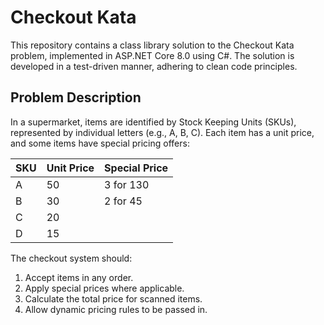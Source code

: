 # Checkout Kata

This repository contains a class library solution to the Checkout Kata problem, implemented in ASP.NET Core 8.0 using C#. The solution is developed in a test-driven manner, adhering to clean code principles.

## Problem Description
In a supermarket, items are identified by Stock Keeping Units (SKUs), represented by individual letters (e.g., A, B, C). Each item has a unit price, and some items have special pricing offers:

| SKU | Unit Price | Special Price |
|-----|------------|---------------|
| A   | 50         | 3 for 130     |
| B   | 30         | 2 for 45      |
| C   | 20         |               |
| D   | 15         |               |

The checkout system should:
1. Accept items in any order.
2. Apply special prices where applicable.
3. Calculate the total price for scanned items.
4. Allow dynamic pricing rules to be passed in.